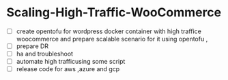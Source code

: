 # Scaling-High-Traffic-WooCommerce
- [ ] create opentofu for wordpress docker container with high traffice woocommerce and prepare scalable scenario for it using opentofu ,
- [ ] prepare DR 
- [ ] ha and troubleshoot 
- [ ] automate high trafficusing some script 
- [ ] release code for aws ,azure and gcp

